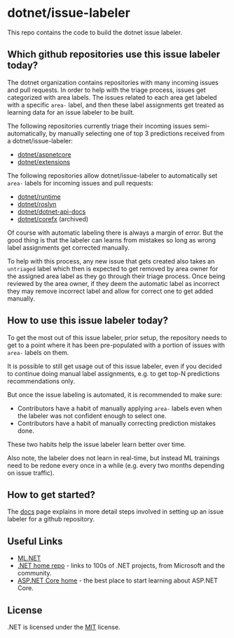 # dotnet/issue-labeler

This repo contains the code to build the dotnet issue labeler.

## Which github repositories use this issue labeler today?

The dotnet organization contains repositories with many incoming issues and pull requests. In order to help with the triage process, issues get categorized with area labels. The issues related to each area get labeled with a specific `area-` label, and then these label assignments get treated as learning data for an issue labeler to be built. 

The following repositories currently triage their incoming issues semi-automatically, by manually selecting one of top 3 predictions received from a dotnet/issue-labeler:

* [dotnet/aspnetcore](https://github.com/dotnet/aspnetcore)
* [dotnet/extensions](https://github.com/dotnet/extensions)

The following repositories allow dotnet/issue-labeler to automatically set `area-` labels for incoming issues and pull requests:

* [dotnet/runtime](https://github.com/dotnet/runtime)
* [dotnet/roslyn](https://github.com/dotnet/roslyn)
* [dotnet/dotnet-api-docs](https://github.com/dotnet/dotnet-api-docs)
* [dotnet/corefx](https://github.com/dotnet/corefx) (archived)

Of course with automatic labeling there is always a margin of error. But the good thing is that the labeler can learns from mistakes so long as wrong label assignments get corrected manually.

To help with this process, any new issue that gets created also takes an `untriaged` label which then is expected to get removed by area owner for the assigned area label as they go through their triage process. Once being reviewed by the area owner, if they deem the automatic label as incorrect they may remove incorrect label and allow for correct one to get added manually.

## How to use this issue labeler today?

To get the most out of this issue labeler, prior setup, the repository needs to get to a point where it has been pre-populated with a portion of issues with `area-` labels on them. 

It is possible to still get usage out of this issue labeler, even if you decided to continue doing manual label assignments, e.g. to get top-N predictions recommendations only.

But once the issue labeling is automated, it is recommended to make sure:

- Contributors have a habit of manually applying `area-` labels even when the labeler was not confident enough to select one.
- Contributors have a habit of manually correcting prediction mistakes done.

These two habits help the issue labeler learn better over time.

Also note, the labeler does not learn in real-time, but instead ML trainings need to be redone every once in a while (e.g. every two months depending on issue traffic).

## How to get started?

The [docs](Documentation/) page explains in more detail steps involved in setting up an issue labeler for a github repository.

## Useful Links

* [ML.NET](ML.NET) 
* [.NET home repo](https://github.com/Microsoft/dotnet) - links to 100s of .NET projects, from Microsoft and the community.
* [ASP.NET Core home](https://docs.microsoft.com/aspnet/core/?view=aspnetcore-3.1) - the best place to start learning about ASP.NET Core.

## License

.NET is licensed under the [MIT](LICENSE.TXT) license.
